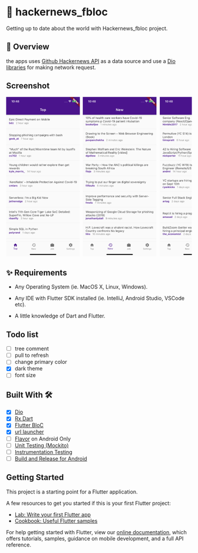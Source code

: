 # :blue_book: hackernews_fbloc

Getting up to date about the world with Hackernews_fbloc project.

## :pushpin: Overview
the apps uses [Github Hackernews API](https://github.com/HackerNews/API.git) as a data source and use a [Dio libraries]([https://pub.dev/packages/dio](https://pub.dev/packages/dio)) for making network request.

## Screenshot
<pre>
<img src="screenshot/top.png" width="200"> <img src="screenshot/new.png" width="200"> <img src="screenshot/job.png" width="200"> <img src="screenshot/detail.png" width="200">
</pre>

## ✨ Requirements

* Any Operating System (ie. MacOS X, Linux, Windows).

* Any IDE with Flutter SDK installed (ie. IntelliJ, Android Studio, VSCode etc).

* A little knowledge of Dart and Flutter.

## Todo list
* [ ] tree comment
* [ ] pull to refresh
* [ ] change primary color
* [X] dark theme
* [ ] font size

## Built With 🛠

* [x] <a href="https://pub.dev/packages/dio">Dio</a>
* [x] <a href="https://pub.dev/packages/rxdart">Rx Dart</a>
* [x] <a href="https://bloclibrary.dev/#/">Flutter BloC</a>
* [x] <a href="[https://pub.dev/packages/url_launcher](https://pub.dev/packages/url_launcher)">url launcher</a>
* [ ] <a href="https://flutter.dev/docs/deployment/flavors">Flavor</a> on Android Only
* [ ] <a href="https://flutter.dev/docs/cookbook/testing/unit/mocking">Unit Testing (Mockito)</a>
* [ ] <a href="https://flutter.dev/docs/cookbook/testing/integration/introductionIntegration">Instrumentation Testing</a>
* [ ] <a href="https://flutter.dev/docs/deployment/android">Build and Release for Android</a>

## Getting Started

This project is a starting point for a Flutter application.

A few resources to get you started if this is your first Flutter project:

- [Lab: Write your first Flutter app](https://flutter.dev/docs/get-started/codelab)
- [Cookbook: Useful Flutter samples](https://flutter.dev/docs/cookbook)

For help getting started with Flutter, view our
[online documentation](https://flutter.dev/docs), which offers tutorials,
samples, guidance on mobile development, and a full API reference.
